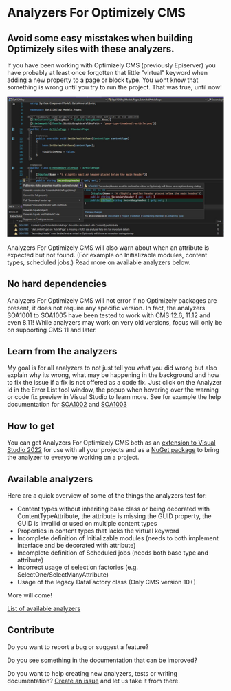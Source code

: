 # Analyzers For Optimizely CMS

## Avoid some easy misstakes when building Optimizely sites with these analyzers.

If you have been working with Optimizely CMS (previously Episerver) you have
probably at least once forgotten that little "virtual" keyword when adding a new property
to a page or block type. You wont know that something is wrong until you try to
run the project. That was true, until now!

![Example of analyzer warnings and a codefix preview](https://github.com/Stekeblad/stekeblad.optimizely.analyzers/blob/master/doc/images/ExampleWarnings.jpg)

Analyzers For Optimizely CMS will also warn about when an attribute
is expected but not found. (For example on Initializable modules, content types, scheduled jobs.)
Read more on available analyzers below.

## No hard dependencies

Analyzers For Optimizely CMS will not error if no Optimizely packages are
present, it does not require any specific version.
In fact, the analyzers SOA1001 to SOA1005 have been tested to work
with CMS 12.6, 11.12 and even 8.11! While analyzers may work on very old versions,
focus will only be on supporting CMS 11 and later.

## Learn from the analyzers

My goal is for all analyzers to not just tell you what you did wrong but also
explain why its wrong, what may be happening in the background and how to fix
the issue if a fix is not offered as a code fix. Just click on the Analyzer id in the Error List
tool window, the popup when hovering over the warning or code fix preview in Visual Studio to learn more.
See for example the help documentation for
[SOA1002](https://github.com/Stekeblad/stekeblad.optimizely.analyzers/blob/master/doc/Analyzers/SOA1002.md)
and [SOA1003](https://github.com/Stekeblad/stekeblad.optimizely.analyzers/blob/master/doc/Analyzers/SOA1003.md)

## How to get

You can get Analyzers For Optimizely CMS both as an
[extension to Visual Studio 2022](https://marketplace.visualstudio.com/items?itemName=Stekeblad.optianalyzers)
for use with all your projects and as a
[NuGet package](https://nuget.optimizely.com/package/?id=Stekeblad.Optimizely.Analyzers)
to bring the analyzer to everyone working on a project.

## Available analyzers

Here are a quick overview of some of the things the analyzers test for:

- Content types without inheriting base class or
being decorated with ContentTypeAttribute, the attribute is missing
the GUID property, the GUID is invallid or used on multiple content types
- Properties in content types that lacks the virtual keyword
- Incomplete definition of Initializable modules
(needs to both implement interface and be decorated with attribute)
- Incomplete definition of Scheduled jobs (needs both base type and attribute)
- Incorrect usage of selection factories (e.g. SelectOne/SelectManyAttribute)
- Usage of the legacy DataFactory class (Only CMS version 10+)

More will come!

[List of available analyzers](https://github.com/Stekeblad/stekeblad.optimizely.analyzers/blob/master/src/Analyzers/AnalyzerReleases.Shipped.md)

## Contribute

Do you want to report a bug or suggest a feature?

Do you see something in the documentation that can be improved?

Do you want to help creating new analyzers, tests or writing documentation?
[Create an issue](https://github.com/Stekeblad/stekeblad.optimizely.analyzers/issues/new/choose)
and let us take it from there.